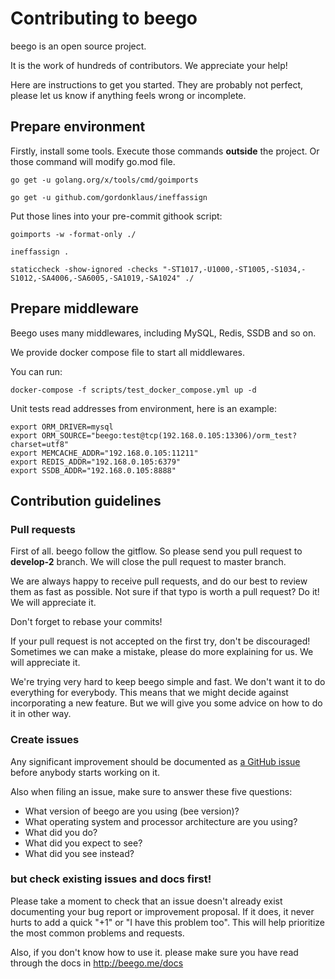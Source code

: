 # Contributing to beego

beego is an open source project.

It is the work of hundreds of contributors. We appreciate your help!

Here are instructions to get you started. They are probably not perfect, 
please let us know if anything feels wrong or incomplete.

## Prepare environment

Firstly, install some tools. Execute those commands **outside** the project. Or those command will modify go.mod file.

```shell script
go get -u golang.org/x/tools/cmd/goimports

go get -u github.com/gordonklaus/ineffassign
```

Put those lines into your pre-commit githook script:
```shell script
goimports -w -format-only ./

ineffassign .

staticcheck -show-ignored -checks "-ST1017,-U1000,-ST1005,-S1034,-S1012,-SA4006,-SA6005,-SA1019,-SA1024" ./
```

## Prepare middleware

Beego uses many middlewares, including MySQL, Redis, SSDB and so on.

We provide docker compose file to start all middlewares.

You can run:
```shell script
docker-compose -f scripts/test_docker_compose.yml up -d
```
Unit tests read addresses from environment, here is an example:
```shell script
export ORM_DRIVER=mysql
export ORM_SOURCE="beego:test@tcp(192.168.0.105:13306)/orm_test?charset=utf8"
export MEMCACHE_ADDR="192.168.0.105:11211"
export REDIS_ADDR="192.168.0.105:6379"
export SSDB_ADDR="192.168.0.105:8888"
```


## Contribution guidelines

### Pull requests

First of all. beego follow the gitflow. So please send you pull request 
to **develop-2** branch. We will close the pull request to master branch.

We are always happy to receive pull requests, and do our best to
review them as fast as possible. Not sure if that typo is worth a pull
request? Do it! We will appreciate it.

Don't forget to rebase your commits!

If your pull request is not accepted on the first try, don't be
discouraged! Sometimes we can make a mistake, please do more explaining 
for us. We will appreciate it.

We're trying very hard to keep beego simple and fast. We don't want it
to do everything for everybody. This means that we might decide against
incorporating a new feature. But we will give you some advice on how to 
do it in other way.

### Create issues

Any significant improvement should be documented as [a GitHub
issue](https://github.com/i-open/beego/issues) before anybody
starts working on it. 

Also when filing an issue, make sure to answer these five questions:

- What version of beego are you using (bee version)?
- What operating system and processor architecture are you using?
- What did you do?
- What did you expect to see?
- What did you see instead?

### but check existing issues and docs first!

Please take a moment to check that an issue doesn't already exist
documenting your bug report or improvement proposal. If it does, it
never hurts to add a quick "+1" or "I have this problem too". This will
help prioritize the most common problems and requests.

Also, if you don't know how to use it. please make sure you have read through
the docs in http://beego.me/docs
